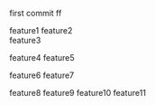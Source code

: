 first commit
ff


feature1
feature2    
feature3

feature4
feature5


feature6
feature7


feature8
feature9
feature10
feature11   
